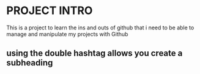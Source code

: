 # PROJECT INTRO

This is a project to learn the ins and outs of github that i need to be able to manage and manipulate my projects with Github

## using the double hashtag allows you create a subheading
